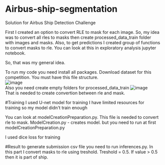 # Airbus-ship-segmentation
Solution for Airbus Ship Detection Challenge

First I created an option to convert RLE to mask for each image. So, my idea was to convert all rles to masks then create processed_data_train folder with images and masks.
Also, to get predictions I created group of functions to convert masks to rle. You can look at this in exploratory analysis jupyter notebook.

So, that was my general idea.

To run my code you need install all packages. Download dataset for this competition. You must have this file structure. <br>
![image](https://github.com/YakubT/Airbus-ship-segmentation/assets/73753564/be4e18bb-bf37-4d68-9e94-c292571a72c6) <br>
Also you need create empty folders for processed_data_train
![image](https://github.com/YakubT/Airbus-ship-segmentation/assets/73753564/96208bd3-823b-41ac-8672-a1d08089136d) <br>
That is needed to create convertion between rle and mask. <br>

#Training
I used U-net model for training
I have limited resources for training so my model didn't train enough

You can look at modelCreationPreparation.py. This file is needed to convert rle to mask. ModelCreation.py - creates model. but you need to run at first modelCreationPreparation.py

I used dice loss for training

#Result
to generate submission csv file you need to run inferences.py.
In this part I convert masks to rle using treshold. Treshold = 0.5. If value > 0.5 then it is part of ship.
